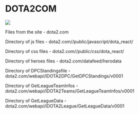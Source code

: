 # DOTA2COM
<img src="https://dota2.ru/img/uploads/dota2-logo-official-v2.png">

Files from the site - dota2.com

Directory of js files - dota2.com//public/javascript/dota_react/

Directory of css files - dota2.com//public/css/dota_react/

Directory of heroes files - dota2.com/datafeed/herodata

Directory of DPCStandingsfile - dota2.com/webapi/IDOTA2DPC/GetDPCStandings/v0001

Directory of GetLeagueTeamInfos - dota2.com/webapi/IDOTA2Teams/GetLeagueTeamInfos/v0001

Directory of GetLeagueData - dota2.com/webapi/IDOTA2League/GetLeagueData/v0001

